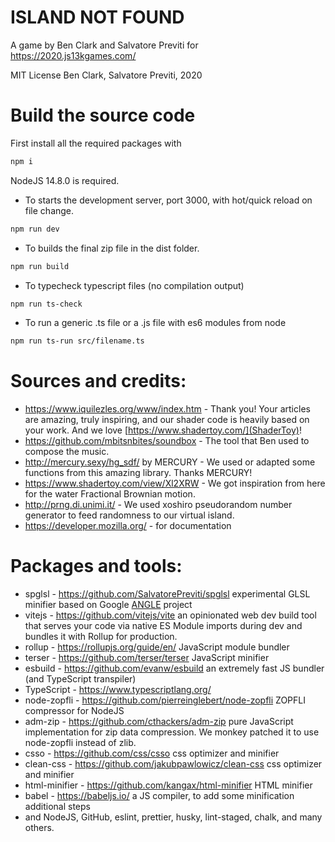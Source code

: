 # ISLAND NOT FOUND

A game by Ben Clark and Salvatore Previti for https://2020.js13kgames.com/

MIT License
Ben Clark, Salvatore Previti, 2020

# Build the source code

First install all the required packages with

```sh
npm i
```

NodeJS 14.8.0 is required.

- To starts the development server, port 3000, with hot/quick reload on file change.

```sh
npm run dev
```

- To builds the final zip file in the dist folder.

```sh
npm run build
```

- To typecheck typescript files (no compilation output)

```sh
npm run ts-check
```

- To run a generic .ts file or a .js file with es6 modules from node

```sh
npm run ts-run src/filename.ts
```

# Sources and credits:

- https://www.iquilezles.org/www/index.htm - Thank you! Your articles are amazing, truly inspiring, and our shader code is heavily based on your work. And we love [https://www.shadertoy.com/](ShaderToy)!
- https://github.com/mbitsnbites/soundbox - The tool that Ben used to compose the music.
- http://mercury.sexy/hg_sdf/ by MERCURY - We used or adapted some functions from this amazing library. Thanks MERCURY!
- https://www.shadertoy.com/view/Xl2XRW - We got inspiration from here for the water Fractional Brownian motion.
- http://prng.di.unimi.it/ - We used xoshiro pseudorandom number generator to feed randomness to our virtual island.
- https://developer.mozilla.org/ - for documentation

# Packages and tools:

- spglsl - https://github.com/SalvatorePreviti/spglsl experimental GLSL minifier based on Google [ANGLE](https://github.com/google/angle) project
- vitejs - https://github.com/vitejs/vite an opinionated web dev build tool that serves your code via native ES Module imports during dev and bundles it with Rollup for production.
- rollup - https://rollupjs.org/guide/en/ JavaScript module bundler
- terser - https://github.com/terser/terser JavaScript minifier
- esbuild - https://github.com/evanw/esbuild an extremely fast JS bundler (and TypeScript transpiler)
- TypeScript - https://www.typescriptlang.org/
- node-zopfli - https://github.com/pierreinglebert/node-zopfli ZOPFLI compressor for NodeJS
- adm-zip - https://github.com/cthackers/adm-zip pure JavaScript implementation for zip data compression. We monkey patched it to use node-zopfli instead of zlib.
- csso - https://github.com/css/csso css optimizer and minifier
- clean-css - https://github.com/jakubpawlowicz/clean-css css optimizer and minifier
- html-minifier - https://github.com/kangax/html-minifier HTML minifier
- babel - https://babeljs.io/ a JS compiler, to add some minification additional steps
- and NodeJS, GitHub, eslint, prettier, husky, lint-staged, chalk, and many others.
